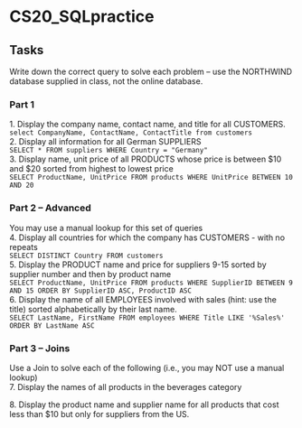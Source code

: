 # CS20_SQLpractice
## Tasks
Write down the correct query to solve each problem – use the NORTHWIND database supplied in 
class, not the online database. 

### Part 1
<t> 1. Display the company name, contact name, and title for all CUSTOMERS. <br>
 ``` select CompanyName, ContactName, ContactTitle from customers ``` <br>
<t> 2. Display all information for all German SUPPLIERS <br>
  ``` SELECT * FROM suppliers WHERE Country = "Germany" ``` <br>
<t> 3. Display name, unit price of all PRODUCTS whose price is between $10 and $20 sorted from highest to lowest price <br>
    ``` SELECT ProductName, UnitPrice FROM products WHERE UnitPrice BETWEEN 10 AND 20 ``` <br>


### Part 2 – Advanced
You may use a manual lookup for this set of queries <br>
<t> 4. Display all countries for which the company has CUSTOMERS - with no repeats <br>
    ``` SELECT DISTINCT Country FROM customers ``` <br>
<t> 5. Display the PRODUCT name and price for suppliers 9-15 sorted by supplier number and then by product name <br>
    ``` SELECT ProductName, UnitPrice FROM products WHERE SupplierID BETWEEN 9 AND 15 ORDER BY SupplierID ASC, ProductID ASC ``` <br>
<t> 6. Display the name of all EMPLOYEES involved with sales (hint: use the title) sorted alphabetically by their last name. <br>
  ``` SELECT LastName, FirstName FROM employees WHERE Title LIKE '%Sales%' ORDER BY LastName ASC ``` <br>

### Part 3 – Joins
Use a Join to solve each of the following (i.e., you may NOT use a manual lookup) <br>
<t> 7. Display the names of all products in the beverages category <br>
    ``` ``` <br>
<t> 8. Display the product name and supplier name for all products that cost less than $10 but only for suppliers from the US. <br>
  ``` ``` <br>
